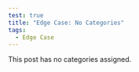 ```yaml
---
test: true
title: "Edge Case: No Categories"
tags:
  - Edge Case
---
```


This post has no categories assigned.
